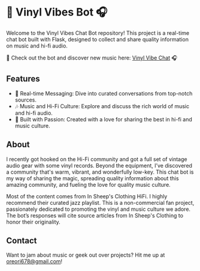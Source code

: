# 🎵 Vinyl Vibes Bot 🎧
Welcome to the Vinyl Vibes Chat Bot repository! This project is a real-time chat bot built with Flask, designed to collect and share quality information on music and hi-fi audio.

🎉 Check out the bot and discover new music here: [Vinyl Vibe Chat](https://vinyl-vibe-chat.replit.app) 🎧

## Features
- 💬 Real-time Messaging: Dive into curated conversations from top-notch sources.
- 🎶 Music and Hi-Fi Culture: Explore and discuss the rich world of music and hi-fi audio.
- 💙 Built with Passion: Created with a love for sharing the best in hi-fi and music culture.


## About
I recently got hooked on the Hi-Fi community and got a full set of vintage audio gear with some vinyl records. Beyond the equipment, I’ve discovered a community that's warm, vibrant, and wonderfully low-key. This chat bot is my way of sharing the magic, spreading quality information about this amazing community, and fueling the love for quality music culture.

Most of the content comes from In Sheep's Clothing HiFi. I highly recommend their curated jazz playlist. This is a non-commercial fan project, passionately dedicated to promoting the vinyl and music culture we adore. The bot’s responses will cite source articles from In Sheep's Clothing to honor their originality.

## Contact
Want to jam about music or geek out over projects? Hit me up at oreori678@gmail.com! 

